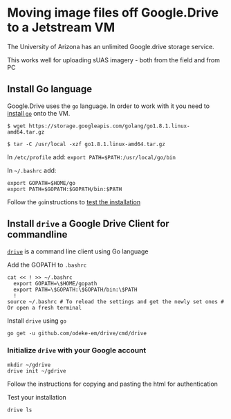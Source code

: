 # Moving image files off Google.Drive to a Jetstream VM

The University of Arizona has an unlimited Google.drive storage service.

This works well for uploading sUAS imagery - both from the field and from PC

## Install Go language

Google.Drive uses the `go` language. In order to work with it you need to [install `go`](https://golang.org/doc/install) onto the VM.

```
$ wget https://storage.googleapis.com/golang/go1.8.1.linux-amd64.tar.gz
```

```
$ tar -C /usr/local -xzf go1.8.1.linux-amd64.tar.gz
```

In `/etc/profile` add: `export PATH=$PATH:/usr/local/go/bin`

In `~/.bashrc` add:  
```
export GOPATH=$HOME/go
export PATH=$GOPATH:$GOPATH/bin:$PATH
```
Follow the `go`instructions to [test the installation](https://golang.org/doc/install#testing)

## Install `drive` a Google Drive Client for commandline

[`drive`](https://github.com/odeke-em/drive#installing) is a command line client using Go language

Add the GOPATH to `.bashrc`

```
cat << ! >> ~/.bashrc
  export GOPATH=\$HOME/gopath
  export PATH=\$GOPATH:\$GOPATH/bin:\$PATH
  !
source ~/.bashrc # To reload the settings and get the newly set ones # Or open a fresh terminal
```

Install `drive` using `go`

```
go get -u github.com/odeke-em/drive/cmd/drive
```

### Initialize `drive` with your Google account

```
mkdir ~/gdrive
drive init ~/gdrive
```

Follow the instructions for copying and pasting the html for authentication

Test your installation

```
drive ls
```
